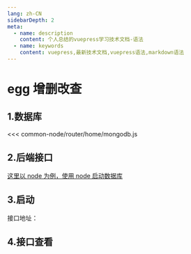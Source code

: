 ```yaml
---
lang: zh-CN
sidebarDepth: 2
meta:
  - name: description
    content: 个人总结的vuepress学习技术文档-语法
  - name: keywords
    content: vuepress,最新技术文档,vuepress语法,markdown语法
---
```


# egg 增删改查

## 1.数据库

<<< common-node/router/home/mongodb.js

## 2.后端接口

<a href="/web-mysql/base/practice/3.gitlab.html">这里以 node 为例，使用 node 启动数据库</a>

## 3.启动

接口地址：

## 4.接口查看
